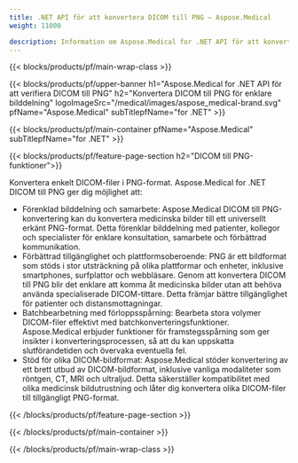 ```yaml
---
title: .NET API för att konvertera DICOM till PNG – Aspose.Medical
weight: 11000

description: Information om Aspose.Medical for .NET API för att konvertera DICOM till PNG
---
```


{{< blocks/products/pf/main-wrap-class >}}

{{< blocks/products/pf/upper-banner h1="Aspose.Medical for .NET API för att verifiera DICOM till PNG" h2="Konvertera DICOM till PNG för enklare bilddelning" logoImageSrc="/medical/images/aspose_medical-brand.svg" pfName="Aspose.Medical" subTitlepfName="for .NET" >}}

{{< blocks/products/pf/main-container pfName="Aspose.Medical" subTitlepfName="for .NET" >}}

{{< blocks/products/pf/feature-page-section h2="DICOM till PNG-funktioner">}}

<p>Konvertera enkelt DICOM-filer i PNG-format. Aspose.Medical for .NET DICOM till PNG ger dig möjlighet att:</p>

<ul>
<li>Förenklad bilddelning och samarbete: Aspose.Medical DICOM till PNG-konvertering kan du konvertera medicinska bilder till ett universellt erkänt PNG-format. Detta förenklar bilddelning med patienter, kollegor och specialister för enklare konsultation, samarbete och förbättrad kommunikation.</li>
<li>Förbättrad tillgänglighet och plattformsoberoende: PNG är ett bildformat som stöds i stor utsträckning på olika plattformar och enheter, inklusive smartphones, surfplattor och webbläsare. Genom att konvertera DICOM till PNG blir det enklare att komma åt medicinska bilder utan att behöva använda specialiserade DICOM-tittare. Detta främjar bättre tillgänglighet för patienter och distansmottagningar.</li>
<li>Batchbearbetning med förloppsspårning: Bearbeta stora volymer DICOM-filer effektivt med batchkonverteringsfunktioner. Aspose.Medical erbjuder funktioner för framstegsspårning som ger insikter i konverteringsprocessen, så att du kan uppskatta slutförandetiden och övervaka eventuella fel.</li>
<li>Stöd för olika DICOM-bildformat: Aspose.Medical stöder konvertering av ett brett utbud av DICOM-bildformat, inklusive vanliga modaliteter som röntgen, CT, MRI och ultraljud. Detta säkerställer kompatibilitet med olika medicinsk bildutrustning och låter dig konvertera olika DICOM-filer till tillgängligt PNG-format.</li>
</ul>

{{< /blocks/products/pf/feature-page-section >}}

{{< /blocks/products/pf/main-container >}}

{{< /blocks/products/pf/main-wrap-class >}}